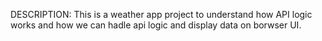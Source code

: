 DESCRIPTION:
This is a weather app project to understand how API logic works and how we can hadle api logic and display data on borwser UI.
